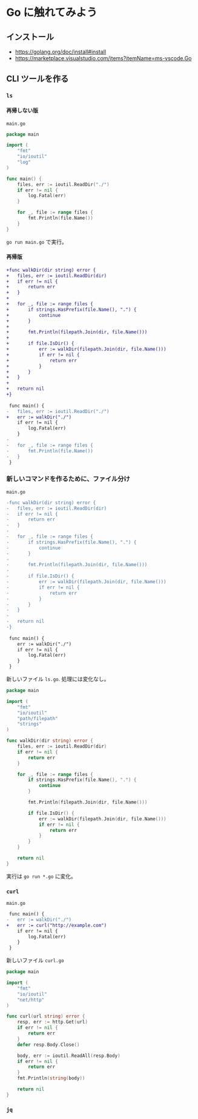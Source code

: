 # Go に触れてみよう

## インストール

- https://golang.org/doc/install#install
- https://marketplace.visualstudio.com/items?itemName=ms-vscode.Go


## CLI ツールを作る

### `ls`

#### 再帰しない版

`main.go`

```go
package main

import (
	"fmt"
	"io/ioutil"
	"log"
)

func main() {
	files, err := ioutil.ReadDir("./")
	if err != nil {
		log.Fatal(err)
	}

	for _, file := range files {
		fmt.Println(file.Name())
	}
}
```

`go run main.go` で実行。


#### 再帰版

```diff
+func walkDir(dir string) error {
+	files, err := ioutil.ReadDir(dir)
+	if err != nil {
+		return err
+	}
+
+	for _, file := range files {
+		if strings.HasPrefix(file.Name(), ".") {
+			continue
+		}
+
+		fmt.Println(filepath.Join(dir, file.Name()))
+
+		if file.IsDir() {
+			err := walkDir(filepath.Join(dir, file.Name()))
+			if err != nil {
+				return err
+			}
+		}
+	}
+
+	return nil
+}
 
 func main() {
-	files, err := ioutil.ReadDir("./")
+	err := walkDir("./")
 	if err != nil {
 		log.Fatal(err)
 	}
-
-	for _, file := range files {
-		fmt.Println(file.Name())
-	}
 }
```


### 新しいコマンドを作るために、ファイル分け

`main.go`

```diff
-func walkDir(dir string) error {
-	files, err := ioutil.ReadDir(dir)
-	if err != nil {
-		return err
-	}
-
-	for _, file := range files {
-		if strings.HasPrefix(file.Name(), ".") {
-			continue
-		}
-
-		fmt.Println(filepath.Join(dir, file.Name()))
-
-		if file.IsDir() {
-			err := walkDir(filepath.Join(dir, file.Name()))
-			if err != nil {
-				return err
-			}
-		}
-	}
-
-	return nil
-}
 
 func main() {
 	err := walkDir("./")
 	if err != nil {
 		log.Fatal(err)
 	}
 }
```

新しいファイル `ls.go`.
処理には変化なし。

```go
package main

import (
	"fmt"
	"io/ioutil"
	"path/filepath"
	"strings"
)

func walkDir(dir string) error {
	files, err := ioutil.ReadDir(dir)
	if err != nil {
		return err
	}

	for _, file := range files {
		if strings.HasPrefix(file.Name(), ".") {
			continue
		}

		fmt.Println(filepath.Join(dir, file.Name()))

		if file.IsDir() {
			err := walkDir(filepath.Join(dir, file.Name()))
			if err != nil {
				return err
			}
		}
	}

	return nil
}
```

実行は `go run *.go` に変化。


### `curl`

`main.go`

```diff
 func main() {
-	err := walkDir("./")
+	err := curl("http://example.com")
 	if err != nil {
 		log.Fatal(err)
 	}
 }
```

新しいファイル `curl.go`

```go
package main

import (
	"fmt"
	"io/ioutil"
	"net/http"
)

func curl(url string) error {
	resp, err := http.Get(url)
	if err != nil {
		return err
	}
	defer resp.Body.Close()

	body, err := ioutil.ReadAll(resp.Body)
	if err != nil {
		return err
	}
	fmt.Println(string(body))

	return nil
}
```


### `jq`
